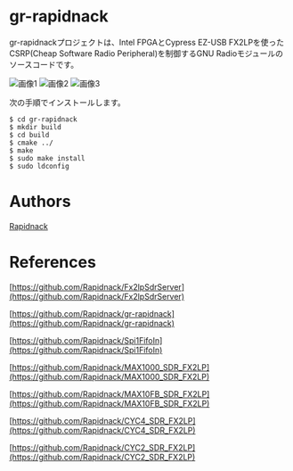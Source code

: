 # gr-rapidnack

gr-rapidnackプロジェクトは、Intel FPGAとCypress EZ-USB FX2LPを使ったCSRP(Cheap Software Radio Peripheral)を制御するGNU Radioモジュールのソースコードです。

![画像1](http://rapidack.sakura.ne.jp/ttl/wp-content/uploads/2019/05/GRC_CSRP1.png)
![画像2](http://rapidack.sakura.ne.jp/ttl/wp-content/uploads/2019/05/GRC_CSRP2.png)
![画像3](http://rapidack.sakura.ne.jp/ttl/wp-content/uploads/2019/05/GRC_CSRP3.png)

次の手順でインストールします。
```
$ cd gr-rapidnack
$ mkdir build
$ cd build
$ cmake ../
$ make
$ sudo make install
$ sudo ldconfig
```
  
# Authors

[Rapidnack](http://rapidnack.com/)

# References

[https://github.com/Rapidnack/Fx2lpSdrServer](https://github.com/Rapidnack/Fx2lpSdrServer)

[https://github.com/Rapidnack/gr-rapidnack](https://github.com/Rapidnack/gr-rapidnack)

[https://github.com/Rapidnack/Spi1FifoIn](https://github.com/Rapidnack/Spi1FifoIn)

[https://github.com/Rapidnack/MAX1000_SDR_FX2LP](https://github.com/Rapidnack/MAX1000_SDR_FX2LP)

[https://github.com/Rapidnack/MAX10FB_SDR_FX2LP](https://github.com/Rapidnack/MAX10FB_SDR_FX2LP)

[https://github.com/Rapidnack/CYC4_SDR_FX2LP](https://github.com/Rapidnack/CYC4_SDR_FX2LP)

[https://github.com/Rapidnack/CYC2_SDR_FX2LP](https://github.com/Rapidnack/CYC2_SDR_FX2LP)
